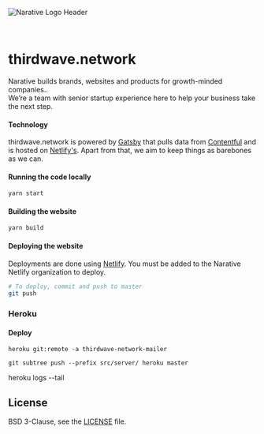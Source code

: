 ![Narative Logo Header](https://res.cloudinary.com/narative/image/upload/v1554161802/home-meta.jpg)

<br />

# thirdwave.network

Narative builds brands, websites and products for growth-minded companies.. <br />
We’re a team with senior startup experience here to help your business take the next step.

#### Technology

thirdwave.network is powered by [Gatsby](gatsbyjs.org) that pulls data from [Contentful](https://www.contentful.com) and is hosted on [Netlify's](https://netlify.com). Apart from that, we aim to keep things as barebones as we can.

#### Running the code locally

```sh
yarn start
```

#### Building the website

```sh
yarn build
```

#### Deploying the website

Deployments are done using [Netlify](https://app.netlify.com/). You must be added to the Narative Netlify organization to deploy.

```sh
# To deploy, commit and push to master
git push
```

### Heroku

#### Deploy

```heroku git:remote -a thirdwave-network-mailer```

```git subtree push --prefix src/server/ heroku master```

heroku logs --tail

## License

BSD 3-Clause, see the [LICENSE](./LICENSE) file.
